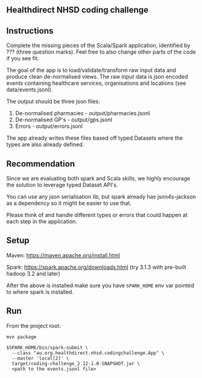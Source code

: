 Healthdirect NHSD coding challenge
----------------------------------

## Instructions

Complete the missing pieces of the Scala/Spark application, identified by ??? (three question marks).
Feel free to also change other parts of the code if you see fit.

The goal of the app is to load/validate/transform raw input data and produce clean de-normalised
views. The raw input data is json encoded events containing healthcare services, organisations and
locations (see data/events.jsonl).

The output should be three json files:
  1. De-normalised pharmacies - output/pharmacies.jsonl
  2. De-normalised GP's - output/gps.jsonl
  3. Errors - output/errors.jsonl

The app already writes these files based off typed Datasets where the types are also already defined.

## Recommendation

Since we are evaluating both spark and Scala skills, we highly encourage the solution to leverage
typed Dataset API's.

You can use any json serialisation lib, but spark already has json4s-jackson as a dependency so it
might be easier to use that.

Please think of and handle different types or errors that could happen at each step in the
application.

## Setup

Maven: https://maven.apache.org/install.html

Spark: https://spark.apache.org/downloads.html (try 3.1.3 with pre-built hadoop 3.2 and later)

After the above is installed make sure you have `SPARK_HOME` env var pointed to where spark is
installed.

## Run

From the project root:

```
mvn package

$SPARK_HOME/bin/spark-submit \
  --class "au.org.healthdirect.nhsd.codingchallenge.App" \
  --master 'local[2]' \
  target/coding-challenge_2.12-1.0-SNAPSHOT.jar \
  <path to the events.jsonl file>
```
